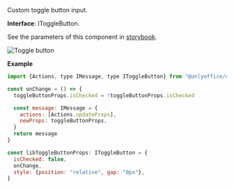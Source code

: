 Custom toggle button input.

**Interface**: IToggleButton.

See the parameters of this component in [storybook](https://storybook.onlyoffice.io/?path=/docs/components-togglebutton--docs).

![Toggle button](/assets/images/docspace/toggle-button.png)

**Example**

``` javascript
import {Actions, type IMessage, type IToggleButton} from "@onlyoffice/docspace-plugin-sdk"

const onChange = () => {
  toggleButtonProps.isChecked = !toggleButtonProps.isChecked

  const message: IMessage = {
    actions: [Actions.updateProps],
    newProps: toggleButtonProps,
  }
  return message
}

const libToggleButtonProps: IToggleButton = {
  isChecked: false,
  onChange,
  style: {position: "relative", gap: "0px"},
}
```
